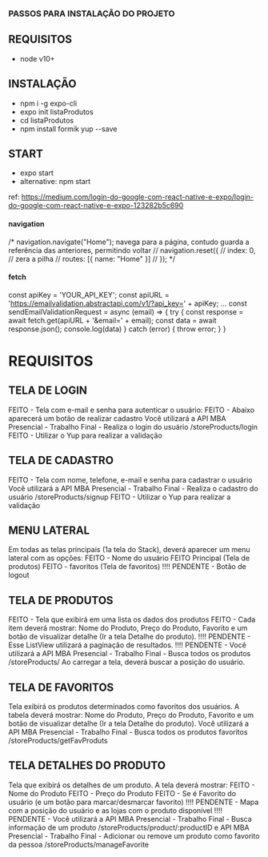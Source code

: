 ### PASSOS PARA INSTALAÇÃO DO PROJETO
## REQUISITOS
- node v10+

## INSTALAÇÃO
- npm i -g expo-cli
- expo init listaProdutos
- cd listaProdutos
- npm install formik yup --save

## START
- expo start
- alternative: npm start


ref: https://medium.com/login-do-google-com-react-native-e-expo/login-do-google-com-react-native-e-expo-123282b5c690

#### navigation
/* 
      navigation.navigate("Home");
      navega para a página, contudo guarda a referência das anteriores, permitindo voltar
      // navigation.reset({
      //   index: 0, // zera a pilha
      //   routes: [{ name: "Home" }]
      // });
    */
#### fetch
const apiKey = 'YOUR_API_KEY';
const apiURL = 'https://emailvalidation.abstractapi.com/v1/?api_key=' + apiKey;
...
   const sendEmailValidationRequest = async (email) => {
      try {
          const response = await fetch.get(apiURL + '&email=' + email);
          const data = await response.json();
          console.log(data)
      } catch (error) {
          throw error;
      }
   }

# REQUISITOS
## TELA DE LOGIN
FEITO - Tela com e-mail e senha para autenticar o usuário:
FEITO - Abaixo aparecerá um botão de realizar cadastro
Você utilizará a API MBA Presencial - Trabalho Final - Realiza o login do usuário /storeProducts/login
FEITO - Utilizar o Yup para realizar a validação

## TELA DE CADASTRO
FEITO - Tela com nome, telefone, e-mail e senha para cadastrar o usuário
Você utilizará a API MBA Presencial - Trabalho Final - Realiza o cadastro do usuário /storeProducts/signup
FEITO - Utilizar o Yup para realizar a validação

## MENU LATERAL
Em todas as telas principais (1a tela do Stack), deverá aparecer um menu lateral com as opções:
FEITO - Nome do usuário
FEITO Principal (Tela de produtos)
FEITO - favoritos (Tela de favoritos)
!!!! PENDENTE - Botão de logout

## TELA DE PRODUTOS
FEITO - Tela que exibirá em uma lista os dados dos produtos
FEITO - Cada item deverá mostrar: Nome do Produto, Preço do Produto, Favorito e um botão de visualizar detalhe (Ir a tela Detalhe do produto).
!!!! PENDENTE - Esse ListView utilizará a paginação de resultados.
!!!! PENDENTE - Você utilizará a API MBA Presencial - Trabalho Final - Busca todos os produtos /storeProducts/
Ao carregar a tela, deverá buscar a posição do usuário.

## TELA DE FAVORITOS
Tela exibirá os produtos determinados como favoritos dos usuários.
A tabela deverá mostrar: Nome do Produto, Preço do Produto, Favorito e um botão de visualizar detalhe (Ir a tela Detalhe do produto).
Você utilizará a API MBA Presencial - Trabalho Final - Busca todos os produtos favoritos /storeProducts/getFavProduts

## TELA DETALHES DO PRODUTO
Tela que exibirá os detalhes de um produto.
A tela deverá mostrar:
FEITO - Nome do Produto
FEITO - Preço do Produto
FEITO - Se é Favorito do usuário (e um botão para marcar/desmarcar favorito)
!!!! PENDENTE - Mapa com a posição do usuário e as lojas com o produto disponível
!!!! PENDENTE - Você utilizará a API MBA Presencial - Trabalho Final - Busca informação de um produto /storeProducts/product/:productID e API MBA Presencial - Trabalho Final - Adicionar ou remove um produto como favorito da pessoa /storeProducts/manageFavorite